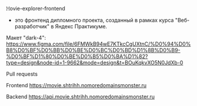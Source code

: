 𝙼ovie-explorer-frontend 
- это фронтенд дипломного проекта, созданный в рамках курса "Веб-разработчик" в Яндекс Практикуме.

Макет "dark-4": https://www.figma.com/file/6FMWkB94wE7KTkcCgUXtnC/%D0%94%D0%B8%D0%BF%D0%BB%D0%BE%D0%BC%D0%BD%D1%8B%D0%B9-%D0%BF%D1%80%D0%BE%D0%B5%D0%BA%D1%82?type=design&node-id=1-9662&mode=design&t=BOuKqkvXO5N0JdXb-0

Pull requests

Frontend https://movie.shtrihh.nomoredomainsmonster.ru

Backend https://api.movie.shtrihh.nomoredomainsmonster.ru